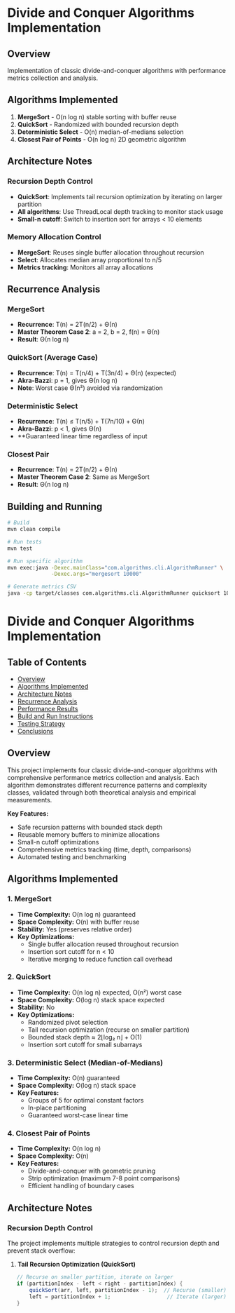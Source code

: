 # Divide and Conquer Algorithms Implementation

## Overview
Implementation of classic divide-and-conquer algorithms with performance metrics collection and analysis.

## Algorithms Implemented
1. **MergeSort** - O(n log n) stable sorting with buffer reuse
2. **QuickSort** - Randomized with bounded recursion depth
3. **Deterministic Select** - O(n) median-of-medians selection
4. **Closest Pair of Points** - O(n log n) 2D geometric algorithm

## Architecture Notes

### Recursion Depth Control
- **QuickSort**: Implements tail recursion optimization by iterating on larger partition
- **All algorithms**: Use ThreadLocal depth tracking to monitor stack usage
- **Small-n cutoff**: Switch to insertion sort for arrays < 10 elements

### Memory Allocation Control
- **MergeSort**: Reuses single buffer allocation throughout recursion
- **Select**: Allocates median array proportional to n/5
- **Metrics tracking**: Monitors all array allocations

## Recurrence Analysis

### MergeSort
- **Recurrence**: T(n) = 2T(n/2) + Θ(n)
- **Master Theorem Case 2**: a = 2, b = 2, f(n) = Θ(n)
- **Result**: Θ(n log n)

### QuickSort (Average Case)
- **Recurrence**: T(n) = T(n/4) + T(3n/4) + Θ(n) (expected)
- **Akra-Bazzi**: p = 1, gives Θ(n log n)
- **Note**: Worst case Θ(n²) avoided via randomization

### Deterministic Select
- **Recurrence**: T(n) ≤ T(n/5) + T(7n/10) + Θ(n)
- **Akra-Bazzi**: p < 1, gives Θ(n)
- **Guaranteed linear time regardless of input

### Closest Pair
- **Recurrence**: T(n) = 2T(n/2) + Θ(n)
- **Master Theorem Case 2**: Same as MergeSort
- **Result**: Θ(n log n)

## Building and Running
```bash
# Build
mvn clean compile

# Run tests
mvn test

# Run specific algorithm
mvn exec:java -Dexec.mainClass="com.algorithms.cli.AlgorithmRunner" \
              -Dexec.args="mergesort 10000"

# Generate metrics CSV
java -cp target/classes com.algorithms.cli.AlgorithmRunner quicksort 10000
```
# Divide and Conquer Algorithms Implementation

## Table of Contents
- [Overview](#overview)
- [Algorithms Implemented](#algorithms-implemented)
- [Architecture Notes](#architecture-notes)
- [Recurrence Analysis](#recurrence-analysis)
- [Performance Results](#performance-results)
- [Build and Run Instructions](#build-and-run-instructions)
- [Testing Strategy](#testing-strategy)
- [Conclusions](#conclusions)

## Overview

This project implements four classic divide-and-conquer algorithms with comprehensive performance metrics collection and analysis. Each algorithm demonstrates different recurrence patterns and complexity classes, validated through both theoretical analysis and empirical measurements.

**Key Features:**
- Safe recursion patterns with bounded stack depth
- Reusable memory buffers to minimize allocations
- Small-n cutoff optimizations
- Comprehensive metrics tracking (time, depth, comparisons)
- Automated testing and benchmarking

## Algorithms Implemented

### 1. MergeSort
- **Time Complexity:** O(n log n) guaranteed
- **Space Complexity:** O(n) with buffer reuse
- **Stability:** Yes (preserves relative order)
- **Key Optimizations:**
    - Single buffer allocation reused throughout recursion
    - Insertion sort cutoff for n < 10
    - Iterative merging to reduce function call overhead

### 2. QuickSort
- **Time Complexity:** O(n log n) expected, O(n²) worst case
- **Space Complexity:** O(log n) stack space expected
- **Stability:** No
- **Key Optimizations:**
    - Randomized pivot selection
    - Tail recursion optimization (recurse on smaller partition)
    - Bounded stack depth ≈ 2⌊log₂ n⌋ + O(1)
    - Insertion sort cutoff for small subarrays

### 3. Deterministic Select (Median-of-Medians)
- **Time Complexity:** O(n) guaranteed
- **Space Complexity:** O(log n) stack space
- **Key Features:**
    - Groups of 5 for optimal constant factors
    - In-place partitioning
    - Guaranteed worst-case linear time

### 4. Closest Pair of Points
- **Time Complexity:** O(n log n)
- **Space Complexity:** O(n)
- **Key Features:**
    - Divide-and-conquer with geometric pruning
    - Strip optimization (maximum 7-8 point comparisons)
    - Efficient handling of boundary cases

## Architecture Notes

### Recursion Depth Control

The project implements multiple strategies to control recursion depth and prevent stack overflow:

1. **Tail Recursion Optimization (QuickSort)**
```java
   // Recurse on smaller partition, iterate on larger
   if (partitionIndex - left < right - partitionIndex) {
       quickSort(arr, left, partitionIndex - 1);  // Recurse (smaller)
       left = partitionIndex + 1;                  // Iterate (larger)
   }
```
